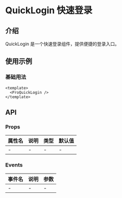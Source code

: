 # QuickLogin 快速登录

## 介绍

QuickLogin 是一个快速登录组件，提供便捷的登录入口。

## 使用示例

### 基础用法

```vue
<template>
  <ProQuickLogin />
</template>
```

## API

### Props

| 属性名 | 说明 | 类型 | 默认值 |
| ------ | ---- | ---- | ------ |
| -      | -    | -    | -      |

### Events

| 事件名 | 说明 | 参数 |
| ------ | ---- | ---- |
| -      | -    | -    |

